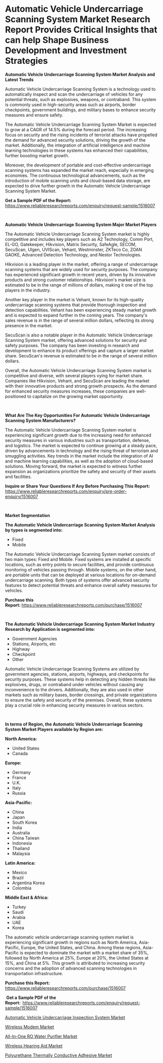<p><h1>Automatic Vehicle Undercarriage Scanning System Market Research Report Provides Critical Insights that can help Shape Business Development and Investment Strategies</h1></p><p><strong>Automatic Vehicle Undercarriage Scanning System Market Analysis and Latest Trends</strong></p>
<p><p>Automatic Vehicle Undercarriage Scanning System is a technology used to automatically inspect and scan the undercarriage of vehicles for any potential threats, such as explosives, weapons, or contraband. This system is commonly used in high-security areas such as airports, border checkpoints, government buildings, and military bases to enhance security measures and ensure safety.</p><p>The Automatic Vehicle Undercarriage Scanning System Market is expected to grow at a CAGR of 14.5% during the forecast period. The increasing focus on security and the rising incidents of terrorist attacks have propelled the demand for advanced security solutions, driving the growth of the market. Additionally, the integration of artificial intelligence and machine learning technologies in these systems has enhanced their capabilities, further boosting market growth.</p><p>Moreover, the development of portable and cost-effective undercarriage scanning systems has expanded the market reach, especially in emerging economies. The continuous technological advancements, such as the introduction of mobile scanning units and cloud-based data storage, are expected to drive further growth in the Automatic Vehicle Undercarriage Scanning System Market.</p></p>
<p><strong>Get a Sample PDF of the Report:&nbsp;</strong> <a href="https://www.reliableresearchreports.com/enquiry/request-sample/1516007">https://www.reliableresearchreports.com/enquiry/request-sample/1516007</a></p>
<p>&nbsp;</p>
<p><strong>Automatic Vehicle Undercarriage Scanning System Major Market Players</strong></p>
<p><p>The Automatic Vehicle Undercarriage Scanning System market is highly competitive and includes key players such as A2 Technology, Comm Port, EL-GO, Gatekeeper, Hikvision, Matrix Security, SafeAgle, SECOM, SecuScan, Ulgen, UVIScan, Vehant, Westminster, ZKTeco Co, ZOAN GAOKE, Advanced Detection Technology, and Nestor Technologies.</p><p>Hikvision is a leading player in the market, offering a range of undercarriage scanning systems that are widely used for security purposes. The company has experienced significant growth in recent years, driven by its innovative products and strong customer relationships. Hikvision's market size is estimated to be in the range of millions of dollars, making it one of the top players in the industry.</p><p>Another key player in the market is Vehant, known for its high-quality undercarriage scanning systems that provide thorough inspection and detection capabilities. Vehant has been experiencing steady market growth and is expected to expand further in the coming years. The company's sales revenue is in the range of several million dollars, reflecting its strong presence in the market.</p><p>SecuScan is also a notable player in the Automatic Vehicle Undercarriage Scanning System market, offering advanced solutions for security and safety purposes. The company has been investing in research and development to enhance its product offerings and capture a larger market share. SecuScan's revenue is estimated to be in the range of several million dollars.</p><p>Overall, the Automatic Vehicle Undercarriage Scanning System market is competitive and diverse, with several players vying for market share. Companies like Hikvision, Vehant, and SecuScan are leading the market with their innovative products and strong growth prospects. As the demand for enhanced security measures increases, these companies are well-positioned to capitalize on the growing market opportunity.</p></p>
<p>&nbsp;</p>
<p><strong>What Are The Key Opportunities For Automatic Vehicle Undercarriage Scanning System Manufacturers?</strong></p>
<p><p>The Automatic Vehicle Undercarriage Scanning System market is experiencing significant growth due to the increasing need for enhanced security measures in various industries such as transportation, defense, and logistics. The market is expected to continue growing at a steady pace, driven by advancements in technology and the rising threat of terrorism and smuggling activities. Key trends in the market include the integration of AI and machine learning capabilities, as well as the adoption of cloud-based solutions. Moving forward, the market is expected to witness further expansion as organizations prioritize the safety and security of their assets and facilities.</p></p>
<p><strong>Inquire or Share Your Questions If Any Before Purchasing This Report:</strong> <a href="https://www.reliableresearchreports.com/enquiry/pre-order-enquiry/1516007">https://www.reliableresearchreports.com/enquiry/pre-order-enquiry/1516007</a></p>
<p>&nbsp;</p>
<p><strong>Market Segmentation</strong></p>
<p><strong>The Automatic Vehicle Undercarriage Scanning System Market Analysis by types is segmented into:</strong></p>
<p><ul><li>Fixed</li><li>Mobile</li></ul></p>
<p><p>The Automatic Vehicle Undercarriage Scanning System market consists of two main types: Fixed and Mobile. Fixed systems are installed at specific locations, such as entry points to secure facilities, and provide continuous monitoring of vehicles passing through. Mobile systems, on the other hand, are portable units that can be deployed at various locations for on-demand undercarriage scanning. Both types of systems offer advanced security features to detect potential threats and enhance overall safety measures for vehicles.</p></p>
<p><strong>Purchase this Report:&nbsp;</strong><a href="https://www.reliableresearchreports.com/purchase/1516007">https://www.reliableresearchreports.com/purchase/1516007</a></p>
<p>&nbsp;</p>
<p><strong>The Automatic Vehicle Undercarriage Scanning System Market Industry Research by Application is segmented into:</strong></p>
<p><ul><li>Government Agencies</li><li>Stations, Airports, etc</li><li>Highway</li><li>Checkpoint</li><li>Other</li></ul></p>
<p><p>Automatic Vehicle Undercarriage Scanning Systems are utilized by government agencies, stations, airports, highways, and checkpoints for security purposes. These systems help in detecting any hidden threats like explosives, drugs, or contraband under vehicles without causing any inconvenience to the drivers. Additionally, they are also used in other markets such as military bases, border crossings, and private organizations to ensure the safety and security of the premises. Overall, these systems play a crucial role in enhancing security measures in various sectors.</p></p>
<p>&nbsp;</p>
<p><strong>In terms of Region, the Automatic Vehicle Undercarriage Scanning System Market Players available by Region are:</strong></p>
<p>
    <p> <strong> North America: </strong>
        <ul>
            <li>United States</li>
            <li>Canada</li>
        </ul>
        </p> 
    <p> <strong> Europe: </strong>
        <ul>
            <li>Germany</li>
            <li>France</li>
            <li>U.K.</li>
            <li>Italy</li>
            <li>Russia</li>
        </ul>
        </p> 
    <p> <strong> Asia-Pacific: </strong>
        <ul>
            <li>China</li>
            <li>Japan</li>
            <li>South Korea</li>
            <li>India</li>
            <li>Australia</li>
            <li>China Taiwan</li>
            <li>Indonesia</li>
            <li>Thailand</li>
            <li>Malaysia</li>
        </ul>
        </p> 
    <p> <strong> Latin America: </strong>
        <ul>
            <li>Mexico</li>
            <li>Brazil</li>
            <li>Argentina Korea</li>
            <li>Colombia</li>
        </ul>
        </p> 
    <p> <strong> Middle East & Africa: </strong>
        <ul>
            <li>Turkey</li>
            <li>Saudi</li>
            <li>Arabia</li>
            <li>UAE</li>
            <li>Korea</li>
        </ul>
    </p>
    </p>
<p><p>The automatic vehicle undercarriage scanning system market is experiencing significant growth in regions such as North America, Asia-Pacific, Europe, the United States, and China. Among these regions, Asia-Pacific is expected to dominate the market with a market share of 35%, followed by North America at 25%, Europe at 20%, the United States at 15%, and China at 5%. This growth is attributed to increasing security concerns and the adoption of advanced scanning technologies in transportation infrastructure.</p></p>
<p><strong>Purchase this Report: </strong><a href="https://www.reliableresearchreports.com/purchase/1516007">https://www.reliableresearchreports.com/purchase/1516007</a></p>
<p>&nbsp;<strong>Get a Sample PDF of the Report:&nbsp;&nbsp;</strong><a href="https://www.reliableresearchreports.com/enquiry/request-sample/1516007">https://www.reliableresearchreports.com/enquiry/request-sample/1516007</a></p>
<p><strong></strong></p>
<p><p><a href="https://github.com/josesg55/Market-Research-Report-List-1/blob/main/automatic-vehicle-undercarriage-inspection-system-market.md">Automatic Vehicle Undercarriage Inspection System Market</a></p><p><a href="https://view.publitas.com/reportprime-1/decoding-the-wireless-modem-market-a-deep-dive-into-the-latest-market-trends-market-segmentation-and-competitive-analysis/">Wireless Modem Market</a></p><p><a href="https://natural-crush-b99.notion.site/Decoding-the-All-In-One-RO-Water-Purifier-Market-A-Deep-Dive-into-the-Latest-Market-Trends-Market--664340dce96e4fdf87e0e433c37b6dfb">All-In-One RO Water Purifier Market</a></p><p><a href="https://view.publitas.com/reportprime-1/wireless-hearing-aid-market-dynamics-2024-2031-also-about-its-market-trends-projections-and-opportunities/">Wireless Hearing Aid Market</a></p><p><a href="https://boundless-drawbridge-702.notion.site/Polyurethane-Thermally-Conductive-Adhesive-Market-Research-Report-Provides-Critical-Insights-that-ca-29cb119bc2b24166becb2ce580ecb167">Polyurethane Thermally Conductive Adhesive Market</a></p></p>